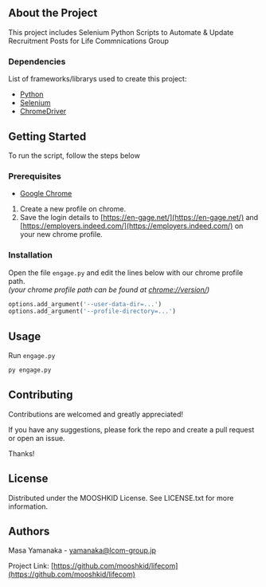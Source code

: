 ## About the Project
This project includes Selenium Python Scripts to Automate & Update Recruitment Posts for
Life Commnications Group


### Dependencies
List of frameworks/librarys used to create this project:

* [Python](https://www.python.org/downloads/)
* [Selenium](https://selenium-python.readthedocs.io/installation.html)
* [ChromeDriver](https://chromedriver.chromium.org/downloads)



## Getting Started
To run the script, follow the steps below

### Prerequisites
* [Google Chrome](https://www.google.com/chrome/)
1. Create a new profile on chrome.
2. Save the login details to [https://en-gage.net/](https://en-gage.net/) and [https://employers.indeed.com/](https://employers.indeed.com/) on your new chrome profile.



### Installation
Open the file `engage.py` and edit the lines below with our chrome profile path.<br>
*(your chrome profile path can be found at [chrome://version/](chrome://version/))*
```python
options.add_argument('--user-data-dir=...')
options.add_argument('--profile-directory=...')
```


## Usage
Run `engage.py`
```python
py engage.py
```


## Contributing
Contributions are welcomed and greatly appreciated!

If you have any suggestions, please fork the repo and create a pull request or open an issue. 

Thanks!


## License
Distributed under the MOOSHKID License. See LICENSE.txt for more information.


## Authors
Masa Yamanaka - yamanaka@lcom-group.jp

Project Link: [https://github.com/mooshkid/lifecom](https://github.com/mooshkid/lifecom)